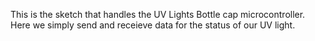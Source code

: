 This is the sketch that handles the UV Lights Bottle cap microcontroller. Here we simply send and receieve data for the status of our UV light. 
